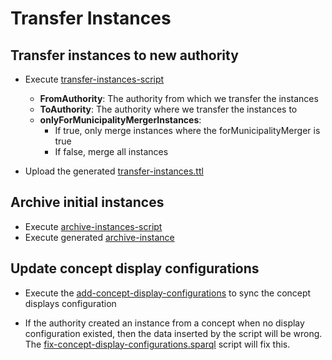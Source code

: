 # Transfer Instances

## Transfer instances to new authority

- Execute [transfer-instances-script](transfer-instances-script.ts)
    - **FromAuthority**: The authority from which we transfer the instances
    - **ToAuthority**: The authority where we transfer the instances to
    - **onlyForMunicipalityMergerInstances**:
        - If true, only merge instances where the forMunicipalityMerger is true
        - If false, merge all instances


- Upload the generated  [transfer-instances.ttl](migration-results/transfer-instances.ttl)

## Archive initial instances

- Execute [archive-instances-script](archive-instances-script.ts)
- Execute generated [archive-instance](migration-results/archive-instances.sparql)

## Update concept display configurations

- Execute
  the [add-concept-display-configurations](concept-display-configurations/add-concept-display-configurations.sparql) to
  sync the concept displays
  configuration


- If the authority created an instance from a concept when no display configuration existed, then the data inserted by
  the script will be wrong.
  The [fix-concept-display-configurations.sparql](concept-display-configurations/fix-concept-display-configurations.sparql)
  script will fix this.
